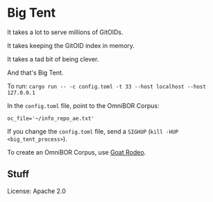 # Big Tent

It takes a lot to serve millions of GitOIDs.

It takes keeping the GitOID index in memory.

It takes a tad bit of being clever.

And that's Big Tent.

To run: `cargo run -- -c config.toml -t 33 --host localhost --host 127.0.0.1`

In the `config.toml` file, point to the OmniBOR Corpus:

```
oc_file='~/info_repo_ae.txt'
```

If you change the `config.toml` file, send a `SIGHUP` (`kill -HUP <big_tent_process>`).

To create an OmniBOR Corpus, use [Goat Rodeo](https://gitlab.com/spicelabs1/goatrodeo).

## Stuff

License: Apache 2.0
